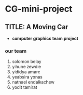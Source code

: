 # CG-mini-project

## TITLE: A Moving Car

- **computer graphics team project**

### our team

1. solomon belay
2. yihune zewdie
3. yididya amare
4. yeabsira yonas
5. natnael endalkachew
6. yodit tamirat
